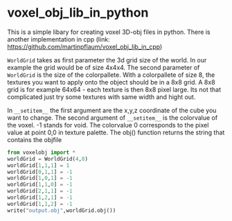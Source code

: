 # voxel_obj_lib_in_python
This is a simple libary for creating voxel 3D-obj files in python. There is another implementation in cpp (link: https://github.com/martinpflaum/voxel_obj_lib_in_cpp)

```WorldGrid``` takes as first parameter the 3d grid size of the world. In our example the grid would be of size 4x4x4. The second parameter of ```WorldGrid``` is the size of the colorpallete. With a colorpallete of size 8, the textures you want to apply onto the object should be in a 8x8 grid. A 8x8 grid is for example 64x64 - each texture is then 8x8 pixel large. Its not that complicated just try some textures with same width and hight out.

In ```__setitem__``` the first argument are the x,y,z coordinate of the cube you want to change. The second argument of ```__setitem__``` is the colorvalue of the voxel. -1 stands for void. The colorvalue 0 corresponds to the pixel value at point 0,0 in texture palette. The obj() function returns the string that contains the objfile
```python
from voxelobj import *
worldGrid = WorldGrid(4,8)
worldGrid[1,1,1] = 1
worldGrid[0,1,1] = -1
worldGrid[1,0,1] = -1
worldGrid[1,1,0] = -1
worldGrid[2,1,1] = -1
worldGrid[1,2,1] = -1
worldGrid[1,1,2] = -1
write("output.obj",worldGrid.obj())
```
